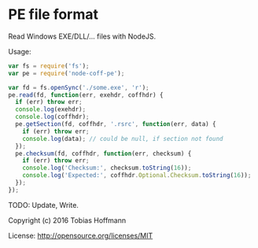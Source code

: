 PE file format
==============

Read Windows EXE/DLL/... files with NodeJS.

Usage:
```js
var fs = require('fs');
var pe = require('node-coff-pe');

var fd = fs.openSync('./some.exe', 'r');
pe.read(fd, function(err, exehdr, coffhdr) {
  if (err) throw err;
  console.log(exehdr);
  console.log(coffhdr);
  pe.getSection(fd, coffhdr, '.rsrc', function(err, data) {
    if (err) throw err;
    console.log(data); // could be null, if section not found
  });
  pe.checksum(fd, coffhdr, function(err, checksum) {
    if (err) throw err;
    console.log('Checksum:', checksum.toString(16));
    console.log('Expected:', coffhdr.Optional.Checksum.toString(16));
  });
});
```

TODO: Update, Write.

Copyright (c) 2016 Tobias Hoffmann

License: http://opensource.org/licenses/MIT

